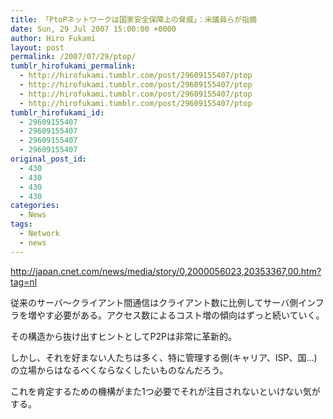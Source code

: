 ```yaml
---
title: 「PtoPネットワークは国家安全保障上の脅威」：米議員らが指摘
date: Sun, 29 Jul 2007 15:00:00 +0000
author: Hiro Fukami
layout: post
permalink: /2007/07/29/ptop/
tumblr_hirofukami_permalink:
  - http://hirofukami.tumblr.com/post/29609155407/ptop
  - http://hirofukami.tumblr.com/post/29609155407/ptop
  - http://hirofukami.tumblr.com/post/29609155407/ptop
  - http://hirofukami.tumblr.com/post/29609155407/ptop
tumblr_hirofukami_id:
  - 29609155407
  - 29609155407
  - 29609155407
  - 29609155407
original_post_id:
  - 430
  - 430
  - 430
  - 430
categories:
  - News
tags:
  - Network
  - news
---
```

<div class="section">
  <p>
    <a href="http://japan.cnet.com/news/media/story/0,2000056023,20353367,00.htm?tag=nl" target="_blank"><a href="http://japan.cnet.com/news/media/story/0,2000056023,20353367,00.htm?tag=nl" target="_blank">http://japan.cnet.com/news/media/story/0,2000056023,20353367,00.htm?tag=nl</a></a>
  </p>
  
  <p>
    従来のサーバ～クライアント間通信はクライアント数に比例してサーバ側インフラを増やす必要がある。アクセス数によるコスト増の傾向はずっと続いていく。
  </p>
  
  <p>
    その構造から抜け出すヒントとしてP2Pは非常に革新的。
  </p>
  
  <p>
    しかし、それを好まない人たちは多く、特に管理する側(キャリア、ISP、国&#8230;)の立場からはなるべくならなくしたいものなんだろう。
  </p>
  
  <p>
    これを肯定するための機構がまた1つ必要でそれが注目されないといけない気がする。
  </p>
</div>